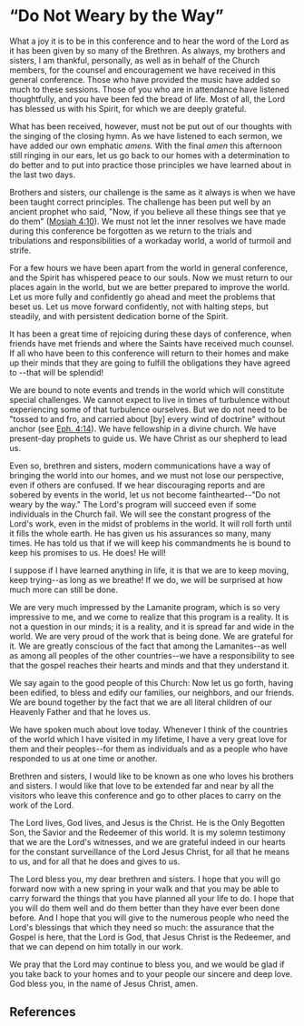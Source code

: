 # “Do Not Weary by the Way”

What a joy it is to be in this conference and to hear the word of the Lord as
it has been given by so many of the Brethren. As always, my brothers and
sisters, I am thankful, personally, as well as in behalf of the Church
members, for the counsel and encouragement we have received in this general
conference. Those who have provided the music have added so much to these
sessions. Those of you who are in attendance have listened thoughtfully, and
you have been fed the bread of life. Most of all, the Lord has blessed us with
his Spirit, for which we are deeply grateful.

What has been received, however, must not be put out of our thoughts with the
singing of the closing hymn. As we have listened to each sermon, we have added
our own emphatic _amens._ With the final _amen_ this afternoon still ringing
in our ears, let us go back to our homes with a determination to do better and
to put into practice those principles we have learned about in the last two
days.

Brothers and sisters, our challenge is the same as it always is when we have
been taught correct principles. The challenge has been put well by an ancient
prophet who said, "Now, if you believe all these things see that ye do them"
([Mosiah 4:10](/scriptures/bofm/mosiah/4.10?lang=eng#9)). We must not let the
inner resolves we have made during this conference be forgotten as we return
to the trials and tribulations and responsibilities of a workaday world, a
world of turmoil and strife.

For a few hours we have been apart from the world in general conference, and
the Spirit has whispered peace to our souls. Now we must return to our places
again in the world, but we are better prepared to improve the world. Let us
more fully and confidently go ahead and meet the problems that beset us. Let
us move forward confidently, not with halting steps, but steadily, and with
persistent dedication borne of the Spirit.

It has been a great time of rejoicing during these days of conference, when
friends have met friends and where the Saints have received much counsel. If
all who have been to this conference will return to their homes and make up
their minds that they are going to fulfill the obligations they have agreed to
--that will be splendid!

We are bound to note events and trends in the world which will constitute
special challenges. We cannot expect to live in times of turbulence without
experiencing some of that turbulence ourselves. But we do not need to be
"tossed to and fro, and carried about [by] every wind of doctrine" without
anchor (see [Eph. 4:14](/scriptures/nt/eph/4.14?lang=eng#13)). We have
fellowship in a divine church. We have present-day prophets to guide us. We
have Christ as our shepherd to lead us.

Even so, brethren and sisters, modern communications have a way of bringing
the world into our homes, and we must not lose our perspective, even if others
are confused. If we hear discouraging reports and are sobered by events in the
world, let us not become fainthearted--"Do not weary by the way." The Lord's
program will succeed even if some individuals in the Church fail. We will see
the constant progress of the Lord's work, even in the midst of problems in the
world. It will roll forth until it fills the whole earth. He has given us his
assurances so many, many times. He has told us that if we will keep his
commandments he is bound to keep his promises to us. He does! He will!

I suppose if I have learned anything in life, it is that we are to keep
moving, keep trying--as long as we breathe! If we do, we will be surprised at
how much more can still be done.

We are very much impressed by the Lamanite program, which is so very
impressive to me, and we come to realize that this program is a reality. It is
not a question in our minds; it is a reality, and it is spread far and wide in
the world. We are very proud of the work that is being done. We are grateful
for it. We are greatly conscious of the fact that among the Lamanites--as well
as among all peoples of the other countries--we have a responsibility to see
that the gospel reaches their hearts and minds and that they understand it.

We say again to the good people of this Church: Now let us go forth, having
been edified, to bless and edify our families, our neighbors, and our friends.
We are bound together by the fact that we are all literal children of our
Heavenly Father and that he loves us.

We have spoken much about love today. Whenever I think of the countries of the
world which I have visited in my lifetime, I have a very great love for them
and their peoples--for them as individuals and as a people who have responded
to us at one time or another.

Brethren and sisters, I would like to be known as one who loves his brothers
and sisters. I would like that love to be extended far and near by all the
visitors who leave this conference and go to other places to carry on the work
of the Lord.

The Lord lives, God lives, and Jesus is the Christ. He is the Only Begotten
Son, the Savior and the Redeemer of this world. It is my solemn testimony that
we are the Lord's witnesses, and we are grateful indeed in our hearts for the
constant surveillance of the Lord Jesus Christ, for all that he means to us,
and for all that he does and gives to us.

The Lord bless you, my dear brethren and sisters. I hope that you will go
forward now with a new spring in your walk and that you may be able to carry
forward the things that you have planned all your life to do. I hope that you
will do them well and do them better than they have ever been done before. And
I hope that you will give to the numerous people who need the Lord's blessings
that which they need so much: the assurance that the Gospel is here, that the
Lord is God, that Jesus Christ is the Redeemer, and that we can depend on him
totally in our work.

We pray that the Lord may continue to bless you, and we would be glad if you
take back to your homes and to your people our sincere and deep love. God
bless you, in the name of Jesus Christ, amen.

## References


